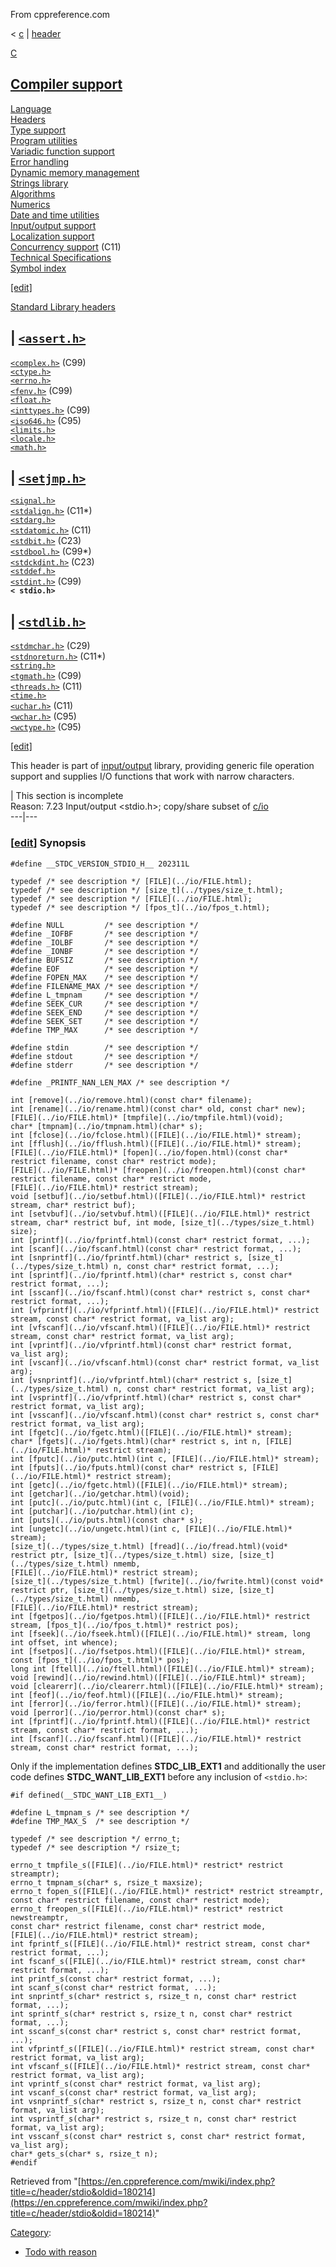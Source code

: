From cppreference.com

< [c](../../c.html "c")‎ | [header](../header.html "c/header")

[ C](../../c.html "c")

[Compiler support](../compiler_support.html "c/compiler support")  
---  
[Language](../language.html "c/language")  
[Headers](../header.html "c/header")  
[Type support](../types.html "c/types")  
[Program utilities](../program.html "c/program")  
[Variadic function support](../variadic.html "c/variadic")  
[Error handling](../error.html "c/error")  
[Dynamic memory management](../memory.html "c/memory")  
[Strings library](../string.html "c/string")  
[Algorithms](../algorithm.html "c/algorithm")  
[Numerics](../numeric.html "c/numeric")  
[Date and time utilities](../chrono.html "c/chrono")  
[Input/output support](../io.html "c/io")  
[Localization support](../locale.html "c/locale")  
[Concurrency support](../thread.html "c/thread") (C11)  
[Technical Specifications](../experimental.html "c/experimental")  
[Symbol index](../index.html "c/symbol index")  
  
[[edit]](https://en.cppreference.com/mwiki/index.php?title=Template:c/navbar_content&action=edit)

[ Standard Library headers ](../header.html "c/header")

| [`<assert.h>`](assert.html "c/header/assert")  
---  
[`<complex.h>`](complex.html "c/header/complex") (C99)  
[`<ctype.h>`](ctype.html "c/header/ctype")  
[`<errno.h>`](errno.html "c/header/errno")  
[`<fenv.h>`](fenv.html "c/header/fenv") (C99)  
[`<float.h>`](float.html "c/header/float")  
[`<inttypes.h>`](inttypes.html "c/header/inttypes") (C99)` `  
[`<iso646.h>`](iso646.html "c/header/iso646") (C95)  
[`<limits.h>`](limits.html "c/header/limits")  
[`<locale.h>`](locale.html "c/header/locale")  
[`<math.h>`](math.html "c/header/math")  
  
| [`<setjmp.h>`](setjmp.html "c/header/setjmp")  
---  
[`<signal.h>`](signal.html "c/header/signal")  
[`<stdalign.h>`](stdalign.html "c/header/stdalign") (C11*)  
[`<stdarg.h>`](stdarg.html "c/header/stdarg")  
[`<stdatomic.h>`](stdatomic.html "c/header/stdatomic") (C11)` `  
[`<stdbit.h>`](stdbit.html "c/header/stdbit") (C23)  
[`<stdbool.h>`](stdbool.html "c/header/stdbool") (C99*)  
[`<stdckdint.h>`](stdckdint.html "c/header/stdckdint") (C23)  
[`<stddef.h>`](stddef.html "c/header/stddef")  
[`<stdint.h>`](stdint.html "c/header/stdint") (C99)  
**`< stdio.h>`**  
  
| [`<stdlib.h>`](stdlib.html "c/header/stdlib")  
---  
[`<stdmchar.h>`](stdmchar.html "c/header/stdmchar") (C29)  
[`<stdnoreturn.h>`](stdnoreturn.html "c/header/stdnoreturn") (C11*)  
[`<string.h>`](string.html "c/header/string")  
[`<tgmath.h>`](tgmath.html "c/header/tgmath") (C99)  
[`<threads.h>`](threads.html "c/header/threads") (C11)  
[`<time.h>`](time.html "c/header/time")  
[`<uchar.h>`](uchar.html "c/header/uchar") (C11)  
[`<wchar.h>`](wchar.html "c/header/wchar") (C95)  
[`<wctype.h>`](wctype.html "c/header/wctype") (C95)  
  
  
  
[[edit]](https://en.cppreference.com/mwiki/index.php?title=Template:c/header/navbar_content&action=edit)

This header is part of [input/output](../io.html "c/io") library, providing generic file operation support and supplies I/O functions that work with narrow characters. 

| This section is incomplete  
Reason: 7.23 Input/output <stdio.h>; copy/share subset of [c/io](../io.html "c/io")  
---|---  
  
### [[edit](https://en.cppreference.com/mwiki/index.php?title=c/header/stdio&action=edit&section=1 "Edit section: Synopsis")] Synopsis
    
    
    #define __STDC_VERSION_STDIO_H__ 202311L
     
    typedef /* see description */ [FILE](../io/FILE.html);
    typedef /* see description */ [size_t](../types/size_t.html);
    typedef /* see description */ [FILE](../io/FILE.html);
    typedef /* see description */ [fpos_t](../io/fpos_t.html);
     
    #define NULL         /* see description */
    #define _IOFBF       /* see description */
    #define _IOLBF       /* see description */
    #define _IONBF       /* see description */
    #define BUFSIZ       /* see description */
    #define EOF          /* see description */
    #define FOPEN_MAX    /* see description */
    #define FILENAME_MAX /* see description */
    #define L_tmpnam     /* see description */
    #define SEEK_CUR     /* see description */
    #define SEEK_END     /* see description */
    #define SEEK_SET     /* see description */
    #define TMP_MAX      /* see description */
     
    #define stdin        /* see description */
    #define stdout       /* see description */
    #define stderr       /* see description */
     
    #define _PRINTF_NAN_LEN_MAX /* see description */
     
    int [remove](../io/remove.html)(const char* filename);
    int [rename](../io/rename.html)(const char* old, const char* new);
    [FILE](../io/FILE.html)* [tmpfile](../io/tmpfile.html)(void);
    char* [tmpnam](../io/tmpnam.html)(char* s);
    int [fclose](../io/fclose.html)([FILE](../io/FILE.html)* stream);
    int [fflush](../io/fflush.html)([FILE](../io/FILE.html)* stream);
    [FILE](../io/FILE.html)* [fopen](../io/fopen.html)(const char* restrict filename, const char* restrict mode);
    [FILE](../io/FILE.html)* [freopen](../io/freopen.html)(const char* restrict filename, const char* restrict mode,
    [FILE](../io/FILE.html)* restrict stream);
    void [setbuf](../io/setbuf.html)([FILE](../io/FILE.html)* restrict stream, char* restrict buf);
    int [setvbuf](../io/setvbuf.html)([FILE](../io/FILE.html)* restrict stream, char* restrict buf, int mode, [size_t](../types/size_t.html) size);
    int [printf](../io/fprintf.html)(const char* restrict format, ...);
    int [scanf](../io/fscanf.html)(const char* restrict format, ...);
    int [snprintf](../io/fprintf.html)(char* restrict s, [size_t](../types/size_t.html) n, const char* restrict format, ...);
    int [sprintf](../io/fprintf.html)(char* restrict s, const char* restrict format, ...);
    int [sscanf](../io/fscanf.html)(const char* restrict s, const char* restrict format, ...);
    int [vfprintf](../io/vfprintf.html)([FILE](../io/FILE.html)* restrict stream, const char* restrict format, va_list arg);
    int [vfscanf](../io/vfscanf.html)([FILE](../io/FILE.html)* restrict stream, const char* restrict format, va_list arg);
    int [vprintf](../io/vfprintf.html)(const char* restrict format, va_list arg);
    int [vscanf](../io/vfscanf.html)(const char* restrict format, va_list arg);
    int [vsnprintf](../io/vfprintf.html)(char* restrict s, [size_t](../types/size_t.html) n, const char* restrict format, va_list arg);
    int [vsprintf](../io/vfprintf.html)(char* restrict s, const char* restrict format, va_list arg);
    int [vsscanf](../io/vfscanf.html)(const char* restrict s, const char* restrict format, va_list arg);
    int [fgetc](../io/fgetc.html)([FILE](../io/FILE.html)* stream);
    char* [fgets](../io/fgets.html)(char* restrict s, int n, [FILE](../io/FILE.html)* restrict stream);
    int [fputc](../io/putc.html)(int c, [FILE](../io/FILE.html)* stream);
    int [fputs](../io/fputs.html)(const char* restrict s, [FILE](../io/FILE.html)* restrict stream);
    int [getc](../io/fgetc.html)([FILE](../io/FILE.html)* stream);
    int [getchar](../io/getchar.html)(void);
    int [putc](../io/putc.html)(int c, [FILE](../io/FILE.html)* stream);
    int [putchar](../io/putchar.html)(int c);
    int [puts](../io/puts.html)(const char* s);
    int [ungetc](../io/ungetc.html)(int c, [FILE](../io/FILE.html)* stream);
    [size_t](../types/size_t.html) [fread](../io/fread.html)(void* restrict ptr, [size_t](../types/size_t.html) size, [size_t](../types/size_t.html) nmemb,
    [FILE](../io/FILE.html)* restrict stream);
    [size_t](../types/size_t.html) [fwrite](../io/fwrite.html)(const void* restrict ptr, [size_t](../types/size_t.html) size, [size_t](../types/size_t.html) nmemb,
    [FILE](../io/FILE.html)* restrict stream);
    int [fgetpos](../io/fgetpos.html)([FILE](../io/FILE.html)* restrict stream, [fpos_t](../io/fpos_t.html)* restrict pos);
    int [fseek](../io/fseek.html)([FILE](../io/FILE.html)* stream, long int offset, int whence);
    int [fsetpos](../io/fsetpos.html)([FILE](../io/FILE.html)* stream, const [fpos_t](../io/fpos_t.html)* pos);
    long int [ftell](../io/ftell.html)([FILE](../io/FILE.html)* stream);
    void [rewind](../io/rewind.html)([FILE](../io/FILE.html)* stream);
    void [clearerr](../io/clearerr.html)([FILE](../io/FILE.html)* stream);
    int [feof](../io/feof.html)([FILE](../io/FILE.html)* stream);
    int [ferror](../io/ferror.html)([FILE](../io/FILE.html)* stream);
    void [perror](../io/perror.html)(const char* s);
    int [fprintf](../io/fprintf.html)([FILE](../io/FILE.html)* restrict stream, const char* restrict format, ...);
    int [fscanf](../io/fscanf.html)([FILE](../io/FILE.html)* restrict stream, const char* restrict format, ...);

Only if the implementation defines __STDC_LIB_EXT1__ and additionally the user code defines __STDC_WANT_LIB_EXT1__ before any inclusion of `<stdio.h>`: 
    
    
    #if defined(__STDC_WANT_LIB_EXT1__)
     
    #define L_tmpnam_s /* see description */
    #define TMP_MAX_S  /* see description */
     
    typedef /* see description */ errno_t;
    typedef /* see description */ rsize_t;
     
    errno_t tmpfile_s([FILE](../io/FILE.html)* restrict* restrict streamptr);
    errno_t tmpnam_s(char* s, rsize_t maxsize);
    errno_t fopen_s([FILE](../io/FILE.html)* restrict* restrict streamptr,
    const char* restrict filename, const char* restrict mode);
    errno_t freopen_s([FILE](../io/FILE.html)* restrict* restrict newstreamptr,
    const char* restrict filename, const char* restrict mode,
    [FILE](../io/FILE.html)* restrict stream);
    int fprintf_s([FILE](../io/FILE.html)* restrict stream, const char* restrict format, ...);
    int fscanf_s([FILE](../io/FILE.html)* restrict stream, const char* restrict format, ...);
    int printf_s(const char* restrict format, ...);
    int scanf_s(const char* restrict format, ...);
    int snprintf_s(char* restrict s, rsize_t n, const char* restrict format, ...);
    int sprintf_s(char* restrict s, rsize_t n, const char* restrict format, ...);
    int sscanf_s(const char* restrict s, const char* restrict format, ...);
    int vfprintf_s([FILE](../io/FILE.html)* restrict stream, const char* restrict format, va_list arg);
    int vfscanf_s([FILE](../io/FILE.html)* restrict stream, const char* restrict format, va_list arg);
    int vprintf_s(const char* restrict format, va_list arg);
    int vscanf_s(const char* restrict format, va_list arg);
    int vsnprintf_s(char* restrict s, rsize_t n, const char* restrict format, va_list arg);
    int vsprintf_s(char* restrict s, rsize_t n, const char* restrict format, va_list arg);
    int vsscanf_s(const char* restrict s, const char* restrict format, va_list arg);
    char* gets_s(char* s, rsize_t n);
    #endif

Retrieved from "[https://en.cppreference.com/mwiki/index.php?title=c/header/stdio&oldid=180214](https://en.cppreference.com/mwiki/index.php?title=c/header/stdio&oldid=180214)" 

[Category](https://en.cppreference.com/w/Special:Categories "Special:Categories"): 

  * [Todo with reason](../../Category%253ATodo_with_reason.html "Category:Todo with reason")


